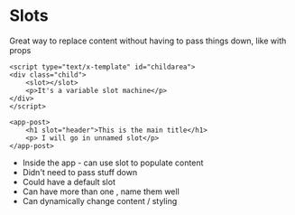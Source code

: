 # Slots

Great way to replace content without having to pass things down, like with props


```
<script type="text/x-template" id="childarea">
<div class="child">
    <slot></slot>
    <p>It's a variable slot machine</p>
</div>
</script>
``` 

```
<app-post>
    <h1 slot="header">This is the main title</h1>
    <p> I will go in unnamed slot</p>
</app-post>
```
* Inside the app - can use slot to populate content
* Didn't need to pass stuff down
* Could have a default slot
* Can have more than one , name them well
* Can dynamically change content / styling